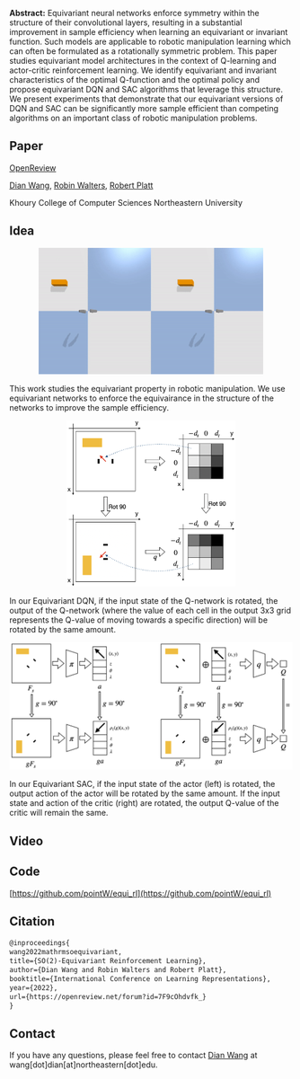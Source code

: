 **Abstract:** Equivariant neural networks enforce symmetry within the structure of their convolutional layers, resulting in a substantial improvement in sample efficiency when learning an equivariant or invariant function. Such models are applicable to robotic manipulation learning which can often be formulated as a rotationally symmetric problem. This paper studies equivariant model architectures in the context of Q-learning and actor-critic reinforcement learning. We identify equivariant and invariant characteristics of the optimal Q-function and the optimal policy and propose equivariant DQN and SAC algorithms that leverage this structure. We present experiments that demonstrate that our equivariant versions of DQN and SAC can be significantly more sample efficient than competing algorithms on an important class of robotic manipulation problems.

## Paper
[OpenReview](https://openreview.net/forum?id=7F9cOhdvfk_)

[Dian Wang](https://pointw.github.io), 
[Robin Walters](http://mathserver.neu.edu/robin/), 
[Robert Platt](http://www.ccs.neu.edu/home/rplatt/)

Khoury College of Computer Sciences
Northeastern University


## Idea
<p align="center">
  <img src="img/equi.gif" width="400px">
</p>

This work studies the equivariant property in robotic manipulation. We use equivariant networks to enforce the equivairance in the structure of the networks to improve the sample efficiency.

<p align="center">
  <img src="img/dqn.png" width="300px">
</p>

In our Equivariant DQN, if the input state of the Q-network is rotated, the output of the Q-network (where the value of each cell in the output 3x3 grid represents the Q-value of moving towards a specific direction) will be rotated by the same amount. 

<p align="center">
  <img src="img/actor_critic.png" width="600px">
</p>

In our Equivariant SAC, if the input state of the actor (left) is rotated, the output action of the actor will be rotated by the same amount. If the input state and action of the critic (right) are rotated, the output Q-value of the critic will remain the same.

## Video

## Code

[https://github.com/pointW/equi_rl](https://github.com/pointW/equi_rl)

## Citation
```
@inproceedings{
wang2022mathrmsoequivariant,
title={SO(2)-Equivariant Reinforcement Learning},
author={Dian Wang and Robin Walters and Robert Platt},
booktitle={International Conference on Learning Representations},
year={2022},
url={https://openreview.net/forum?id=7F9cOhdvfk_}
}
```

## Contact
If you have any questions, please feel free to contact [Dian Wang](https://pointw.github.io) at wang[dot]dian[at]northeastern[dot]edu.
